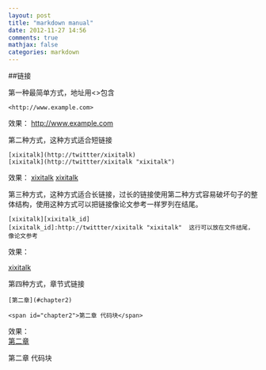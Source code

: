 ```yaml
---
layout: post
title: "markdown manual"
date: 2012-11-27 14:56
comments: true
mathjax: false
categories: markdown
---
```


##链接

第一种最简单方式，地址用<>包含  

```
<http://www.example.com>
```

效果：
<http://www.example.com>

<!--more-->

第二种方式，这种方式适合短链接

```
[xixitalk](http://twittter/xixitalk)
[xixitalk](http://twittter/xixitalk "xixitalk")
```

效果：
[xixitalk](http://twittter/xixitalk)
[xixitalk](http://twittter/xixitalk "xixitalk")

第三种方式，这种方式适合长链接，过长的链接使用第二种方式容易破坏句子的整体结构，使用这种方式可以把链接像论文参考一样罗列在结尾。

```
[xixitalk][xixitalk_id]
[xixitalk_id]:http://twittter/xixitalk "xixitalk"  这行可以放在文件结尾，像论文参考
```

效果：

[xixitalk][xixitalk_id2]

[xixitalk_id2]:http://twittter/xixitalk "xixitalk"

第四种方式，章节式链接

```
[第二章](#chapter2)

<span id="chapter2">第二章 代码块</span>
```

效果：  
[第二章](#chapter2)

<span id="chapter2">第二章 代码块</span>

